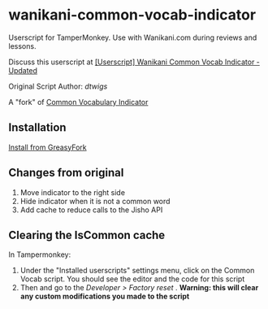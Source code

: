 # wanikani-common-vocab-indicator

Userscript for TamperMonkey. Use with Wanikani.com during reviews and lessons. 

Discuss this userscript at [[Userscript] Wanikani Common Vocab Indicator - Updated](https://community.wanikani.com/t/userscript-wanikani-common-vocab-indicator-updated/45638)

Original Script Author: *dtwigs*

A "fork" of [Common Vocabulary Indicator](https://community.wanikani.com/t/new-user-script-common-vocabulary-indicator/19692)

## Installation
[Install from GreasyFork](https://greasyfork.org/en/scripts/408339-wanikani-common-vocab-indicator)

## Changes from original

1. Move indicator to the right side
2. Hide indicator when it is not a common word
3. Add cache to reduce calls to the Jisho API

## Clearing the IsCommon cache

In Tampermonkey: 
1. Under the "Installed userscripts" settings menu, click on the Common Vocab script. You should see the editor and the code for this script
2. Then and go to the *Developer > Factory reset* . **Warning: this will clear any custom modifications you made to the script**
